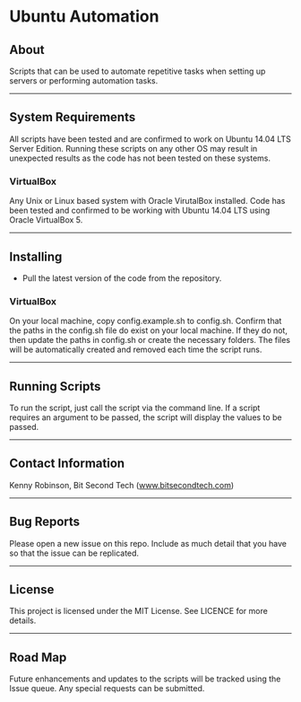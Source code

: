 # Ubuntu Automation

## About 
Scripts that can be used to automate repetitive tasks when setting up servers
or performing automation tasks. 

----

## System Requirements
All scripts have been tested and are confirmed to work on Ubuntu 14.04 LTS
Server Edition. Running these scripts on any other OS may result in unexpected
results as the code has not been tested on these systems.

### VirtualBox
Any Unix or Linux based system with Oracle VirutalBox installed. Code has been 
tested and confirmed to be working with Ubuntu 14.04 LTS using Oracle 
VirtualBox 5.

----

## Installing
- Pull the latest version of the code from the repository. 

### VirtualBox
On your local machine, copy config.example.sh to config.sh. Confirm that the 
paths in the config.sh file do exist on your local machine. If they do not, 
then update the paths in config.sh or create the necessary folders. The files 
will be automatically created and removed each time the script runs.

---- 

## Running Scripts
To run the script, just call the script via the command line. If a script requires
an argument to be passed, the script will display the values to be passed.

----

## Contact Information 
Kenny Robinson, Bit Second Tech (www.bitsecondtech.com)

----

## Bug Reports
Please open a new issue on this repo. Include as much detail that you have so 
that the issue can be replicated.

---- 

## License
This project is licensed under the MIT License. See LICENCE for more details.

----

## Road Map
Future enhancements and updates to the scripts will be tracked using the Issue 
queue. Any special requests can be submitted.

